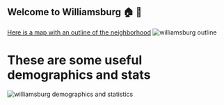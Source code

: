 ## Welcome to Williamsburg :house: :statue_of_liberty:



[Here is a map with an outline of the neighborhood](https://github.com/ricg310/GeoJSON/blob/master/map.geojson)
![williamsburg outline](https://cloud.githubusercontent.com/assets/25993143/24484196/f42f893a-14ca-11e7-9fcb-eec8c5c82d36.png)


# These are some useful demographics and stats
![williamsburg demographics and statistics](https://cloud.githubusercontent.com/assets/25993143/24484174/d95372ca-14ca-11e7-9060-4397f808b88d.png)
